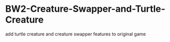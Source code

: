 # BW2-Creature-Swapper-and-Turtle-Creature
 add turtle creature and creature swapper features to original game
